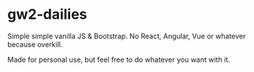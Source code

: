 # gw2-dailies

Simple simple vanilla JS & Bootstrap. No React, Angular, Vue or whatever because overkill.

Made for personal use, but feel free to do whatever you want with it.

